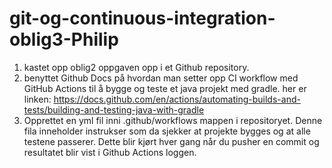 # git-og-continuous-integration-oblig3-Philip
1. kastet opp oblig2 oppgaven opp i et Github repository.
2. benyttet Github Docs på hvordan man setter opp CI workflow med GitHub Actions til å bygge og teste et java projekt med gradle. her er linken: https://docs.github.com/en/actions/automating-builds-and-tests/building-and-testing-java-with-gradle
3. Opprettet en yml fil inni .github/workflows mappen i repositoryet. Denne fila inneholder instrukser som da sjekker at projekte bygges og at alle testene passerer. Dette blir kjørt hver gang når du pusher en commit og resultatet blir vist i Github Actions loggen.
